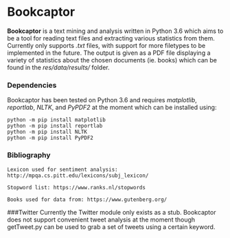 # Bookcaptor
**Bookcaptor** is a text mining and analysis written in Python 3.6 which aims to be a tool for reading text files and extracting various statistics from them.
Currently only supports *.txt* files, with support for more filetypes to be implemented in the future.
The output is given as a PDF file displaying a variety of statistics about the chosen documents (ie. books) which can be found in the *res/data/results/* folder.

### Dependencies
Bookcaptor has been tested on Python 3.6 and requires *matplotlib*, *reportlab*, *NLTK*, and *PyPDF2* at the moment which can be installed using:
```
python -m pip install matplotlib
python -m pip install reportlab
python -m pip install NLTK
python -m pip install PyPDF2
```

### Bibliography
```
Lexicon used for sentiment analysis: http://mpqa.cs.pitt.edu/lexicons/subj_lexicon/

Stopword list: https://www.ranks.nl/stopwords

Books used for data from: https://www.gutenberg.org/
```

###Twitter
Currently the Twitter module only exists as a stub. Bookcaptor does not support convenient tweet analysis at the moment though getTweet.py can be used to grab a set of tweets using a certain keyword.